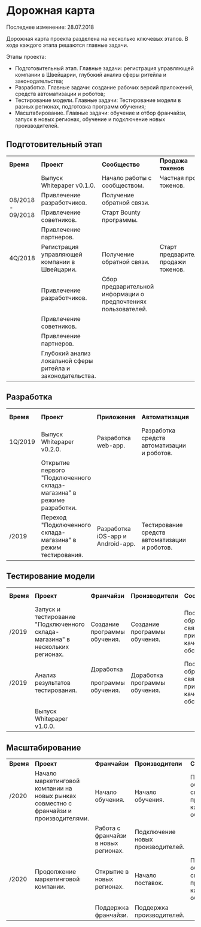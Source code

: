 # Дорожная карта

Последнее изменение: 28.07.2018

Дорожная карта проекта разделена на несколько ключевых этапов. В ходе каждого этапа решаются главные задачи.

Этапы проекта:



*   Подготовительный этап. Главные задачи: регистрация управляющей компании в Швейцарии, глубокий анализ сферы ритейла и законодательства;
*   Разработка. Главные задачи: создание рабочих версий приложений, средств автоматизации и роботов;
*   Тестирование модели. Главные задачи: Тестирование модели в разных регионах, подготовка программ обучения;
*   Масштабирование. Главные задачи: обучение и отбор франчайзи, запуск в новых регионах, обучение и подключение новых производителей.


## Подготовительный этап


<table>
  <tr>
   <td><strong>Время</strong>
   </td>
   <td><strong>Проект</strong>
   </td>
   <td><strong>Сообщество</strong>
   </td>
   <td><strong>Продажа токенов</strong>
   </td>
  </tr>
  <tr>
   <td rowspan="4" >08/2018 - 09/2018 
   </td>
   <td>Выпуск Whitepaper v0.1.0.
   </td>
   <td>Начало работы с сообществом.
   </td>
   <td>Частная продажа токенов.
   </td>
  </tr>
  <tr>
   <td>Привлечение разработчиков.
   </td>
   <td>Получение обратной связи.
   </td>
   <td>
   </td>
  </tr>
  <tr>
   <td>Привлечение советников.
   </td>
   <td>Старт Bounty программы.
   </td>
   <td>
   </td>
  </tr>
  <tr>
   <td>Привлечение партнеров.
   </td>
   <td>
   </td>
   <td>
   </td>
  </tr>
  <tr>
   <td>4Q/2018
   </td>
   <td>Регистрация управляющей компании в Швейцарии.
   </td>
   <td>Получение обратной связи.
   </td>
   <td>Старт предварительной продажи токенов.
   </td>
  </tr>
  <tr>
   <td>
   </td>
   <td>Привлечение разработчиков.
   </td>
   <td>Сбор предварительной информации о предпочтениях пользователей.
   </td>
   <td>
   </td>
  </tr>
  <tr>
   <td>
   </td>
   <td>Привлечение советников.
   </td>
   <td>
   </td>
   <td>
   </td>
  </tr>
  <tr>
   <td>
   </td>
   <td>Привлечение партнеров.
   </td>
   <td>
   </td>
   <td>
   </td>
  </tr>
  <tr>
   <td>
   </td>
   <td>Глубокий анализ локальной сферы ритейла и законодательства.
   </td>
   <td>
   </td>
   <td>
   </td>
  </tr>
</table>



## Разработка


<table>
  <tr>
   <td><strong>Время</strong>
   </td>
   <td><strong>Проект</strong>
   </td>
   <td><strong>Приложения</strong>
   </td>
   <td><strong>Автоматизация</strong>
   </td>
   <td><strong>Сообщество</strong>
   </td>
   <td colspan="2" ><strong>Продажа токенов</strong>
   </td>
  </tr>
  <tr>
   <td>1Q/2019
   </td>
   <td>Выпуск Whitepaper v0.2.0.
   </td>
   <td>Разработка web-app.
   </td>
   <td>Разработка средств автоматизации и роботов.
   </td>
   <td>Постоянная обратная связь по web-app.
   </td>
   <td colspan="2" >Старт основной продажи токенов.
   </td>
  </tr>
  <tr>
   <td>
   </td>
   <td>Открытие первого "Подключенного склада-магазина" в режиме разработки.
   </td>
   <td>
   </td>
   <td>
   </td>
   <td>
   </td>
   <td colspan="2" >
   </td>
  </tr>
  <tr>
   <td>/2019
   </td>
   <td>Переход "Подключенного склада-магазина" в режим тестирования.
   </td>
   <td>Разработка iOS-app и Android-app.
   </td>
   <td>Тестирование средств автоматизации и роботов.
   </td>
   <td>Постоянная обратная связь по всем приложения и качеству обслуживания.
   </td>
   <td colspan="2" >Продолжение основной продажи токенов.
   </td>
  </tr>
</table>



## Тестирование модели


<table>
  <tr>
   <td><strong>Время</strong>
   </td>
   <td><strong>Проект</strong>
   </td>
   <td><strong>Франчайзи</strong>
   </td>
   <td><strong>Производители</strong>
   </td>
   <td><strong>Сообщество</strong>
   </td>
   <td><strong>Продажа токенов</strong>
   </td>
  </tr>
  <tr>
   <td>/2019
   </td>
   <td>Запуск и тестирование "Подключенного склада-магазина" в нескольких регионах. 
   </td>
   <td>Создание программы обучения.
   </td>
   <td>Создание программы обучения.
   </td>
   <td>Постоянная обратная связь по всем приложения и качеству обслуживания.
   </td>
   <td>Продолжение основной продажи токенов.
   </td>
  </tr>
  <tr>
   <td>/2019
   </td>
   <td>Анализ результатов тестирования.
   </td>
   <td>Доработка
<p>
программы обучения.
   </td>
   <td>Доработка программы обучения.
   </td>
   <td>Постоянная обратная связь по всем приложения и качеству обслуживания.
   </td>
   <td>Завершение продажи токенов.
   </td>
  </tr>
  <tr>
   <td>
   </td>
   <td>Выпуск Whitepaper v1.0.0.
   </td>
   <td>
   </td>
   <td>
   </td>
   <td>
   </td>
   <td>
   </td>
  </tr>
</table>



## Масштабирование


<table>
  <tr>
   <td><strong>Время</strong>
   </td>
   <td><strong>Проект</strong>
   </td>
   <td><strong>Франчайзи</strong>
   </td>
   <td><strong>Производители</strong>
   </td>
   <td><strong>Сообщество</strong>
   </td>
  </tr>
  <tr>
   <td>/2020
   </td>
   <td>Начало маркетинговой компании на новых рынках совместно с франчайзи и производителями.
   </td>
   <td>Начало обучения.
   </td>
   <td>Начало обучения.
   </td>
   <td>Постоянная обратная связь по всем приложения и качеству обслуживания.
   </td>
  </tr>
  <tr>
   <td>
   </td>
   <td>
   </td>
   <td>Работа с франчайзи в новых регионах.
   </td>
   <td>Подключение новых производителей.
   </td>
   <td>
   </td>
  </tr>
  <tr>
   <td>/2020
   </td>
   <td>Продолжение маркетинговой компании.
   </td>
   <td>Открытие в новых регионах.
   </td>
   <td>Начало поставок.
   </td>
   <td>Постоянная обратная связь по всем приложения и качеству обслуживания.
   </td>
  </tr>
  <tr>
   <td>
   </td>
   <td>
   </td>
   <td>Поддержка франчайзи.
   </td>
   <td>Поддержка производителей.
   </td>
   <td>
   </td>
  </tr>
</table>
